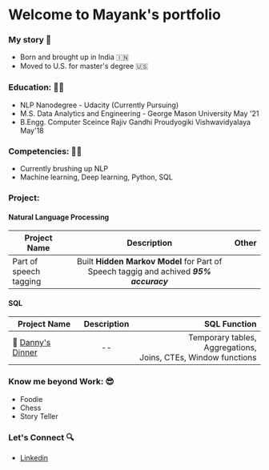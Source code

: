 
# Welcome to Mayank's portfolio 

### My story 📖
- Born and brought up in India 🇮🇳
- Moved to U.S. for master's degree 🇺🇸

### Education: :man_student:
- NLP Nanodegree - Udacity (Currently Pursuing)
- M.S. Data Analytics and Engineering - George Mason University May '21
- B.Engg. Computer Sceince Rajiv Gandhi Proudyogiki Vishwavidyalaya May'18

### Competencies: 💁🏼  
- Currently brushing up NLP
- Machine learning, Deep learning, Python, SQL

### Project:
#### Natural Language Processing
   | **Project Name**        | **Description**           | **Other**  |
   | ------------- |:-------------:| -----:|
   | Part of speech tagging | Built **Hidden Markov Model** for Part of Speech taggig and achived <i>**95% accuracy**</i> | |

 #### SQL
   | **Project Name**        | **Description**           | **SQL Function**  |
   | ------------- |:-------------:| -----:|
   |🍕 [Danny's Dinner](https://github.com/mayankdubey1996/SQL_case_study/blob/main/1.Dannys_Diner/solution.md)| --  | Temporary tables, Aggregations, <br/> Joins, CTEs, Window functions |
 
### Know me beyond Work: 😎
- Foodie
- Chess
- Story Teller

### Let's Connect :mag:
- [Linkedin](https://www.linkedin.com/in/mayank-dubey11/)


